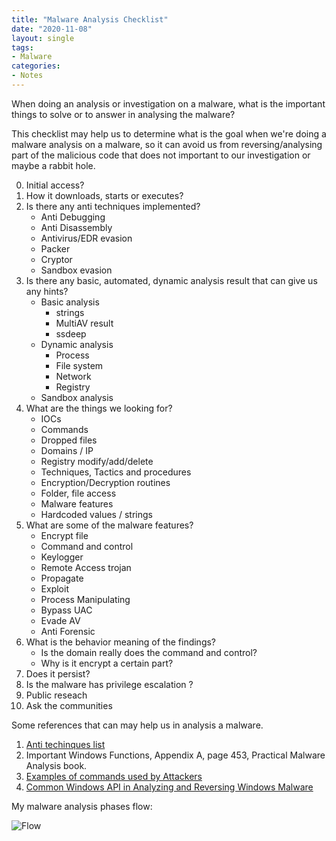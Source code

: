 ```yaml
---
title: "Malware Analysis Checklist"
date: "2020-11-08"
layout: single
tags:
- Malware
categories:
- Notes
---
```


When doing an analysis or investigation on a malware, what is the important things to solve or to answer in analysing the malware? 

This checklist may help us to determine what is the goal when we're doing a malware analysis on a malware, so it can avoid us from reversing/analysing part of the malicious code that does not important to our investigation or maybe a rabbit hole.

0. Initial access?
1. How it downloads, starts or executes?
2. Is there any anti techniques implemented?
    - Anti Debugging
    - Anti Disassembly
    - Antivirus/EDR evasion
    - Packer
    - Cryptor
    - Sandbox evasion
3. Is there any basic, automated, dynamic analysis result that can give us any hints?
    - Basic analysis
        - strings
        - MultiAV result
        - ssdeep
    - Dynamic analysis
        - Process
        - File system
        - Network
        - Registry        
    - Sandbox analysis
4. What are the things we looking for?
    - IOCs
    - Commands
    - Dropped files
    - Domains / IP
    - Registry modify/add/delete
    - Techniques, Tactics and procedures
    - Encryption/Decryption routines
    - Folder, file access
    - Malware features
    - Hardcoded values / strings
5. What are some of the malware features?
    - Encrypt file
    - Command and control
    - Keylogger
    - Remote Access trojan
    - Propagate
    - Exploit
    - Process Manipulating
    - Bypass UAC
    - Evade AV
    - Anti Forensic
6. What is the behavior meaning of the findings?
    - Is the domain really does the command and control?
    - Why is it encrypt a certain part?
7. Does it persist?
8. Is the malware has privilege escalation ?
9. Public reseach
10. Ask the communities

Some references that can may help us in analysis a malware.
1. [Anti techinques list](https://search.unprotect.it/map)
2. Important Windows Functions, Appendix A, page 453, Practical Malware Analysis book.
3. [Examples of commands used by Attackers](https://fareedfauzi.github.io/notes/Commands-Used-Attackers/#)
4. [Common Windows API in Analyzing and Reversing Windows Malware](https://fareedfauzi.github.io/notes/windows_api_in_reversing_malware/#)

My malware analysis phases flow:

![Flow](https://raw.githubusercontent.com/fareedfauzi/fareedfauzi.github.io/master/assets/images/Malware-Analysis.jpg)

